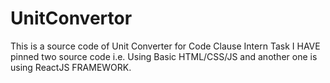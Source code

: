 # UnitConvertor
This is a source code of Unit Converter for Code Clause Intern Task I HAVE pinned two source code i.e. Using Basic HTML/CSS/JS and another one is using ReactJS FRAMEWORK.
